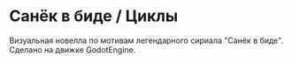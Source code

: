 # Санёк в биде / Циклы


Визуальная новелла по мотивам легендарного сириала "Санёк в биде". Сделано на движке GodotEngine.
